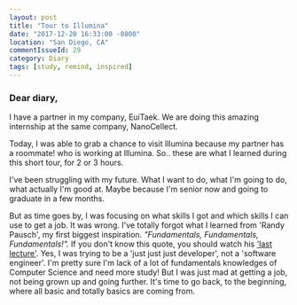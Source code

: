 ```yaml
---
layout: post
title: "Tour to Illumina"
date: "2017-12-20 16:33:00 -0800"
location: "San Diego, CA"
commentIssueId: 29
category: Diary
tags: [study, remind, inspired]
---
```

<h3>Dear diary,</h3>

I have a partner in my company, EuiTaek. We are doing this amazing internship at the same company, NanoCellect.

Today, I was able to grab a chance to visit Illumina because my partner has a roommate! who is working at Illumina. So.. these are what I learned during this short tour, for 2 or 3 hours.

I've been struggling with my future. What I want to do, what I'm going to do, what actually I'm good at. Maybe because I'm senior now and going to graduate in a few months.

But as time goes by, I was focusing on what skills I got and which skills I can use to get a job. It was wrong. I've totally forgot what I learned from 'Randy Pausch', my first biggest inspiration. *"Fundamentals, Fundamentals, Fundamentals!".* If you don't know this quote, you should watch his ['last lecture'](https://www.youtube.com/watch?v=ji5_MqicxSo). Yes, I was trying to be a 'just just just developer', not a 'software engineer'. I'm pretty sure I'm lack of a lot of fundamentals knowledges of Computer Science and need more study! But I was just mad at getting a job, not being grown up and going further. It's time to go back, to the beginning, where all basic and totally basics are coming from.
